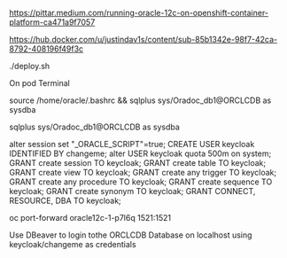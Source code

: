 https://pittar.medium.com/running-oracle-12c-on-openshift-container-platform-ca471a9f7057

https://hub.docker.com/u/justindav1s/content/sub-85b1342e-98f7-42ca-8792-408196f49f3c

./deploy.sh


On pod Terminal

source /home/oracle/.bashrc && sqlplus sys/Oradoc_db1@ORCLCDB as sysdba

sqlplus sys/Oradoc_db1@ORCLCDB as sysdba

alter session set "_ORACLE_SCRIPT"=true;
CREATE USER keycloak IDENTIFIED BY changeme;
alter USER keycloak quota 500m on system;
GRANT create session TO keycloak;
GRANT create table TO keycloak;
GRANT create view TO keycloak;
GRANT create any trigger TO keycloak;
GRANT create any procedure TO keycloak;
GRANT create sequence TO keycloak;
GRANT create synonym TO keycloak;
GRANT CONNECT, RESOURCE, DBA TO keycloak;

oc port-forward oracle12c-1-p7l6q 1521:1521

Use DBeaver to login tothe ORCLCDB Database on localhost using keycloak/changeme as credentials